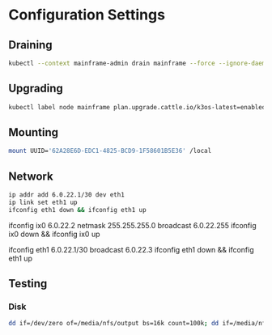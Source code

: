 # Configuration Settings

## Draining

```bash
kubectl --context mainframe-admin drain mainframe --force --ignore-daemonsets --delete-local-data
```

## Upgrading

```bash
kubectl label node mainframe plan.upgrade.cattle.io/k3os-latest=enabled --overwrite
```

## Mounting

```bash
mount UUID='62A28E6D-EDC1-4825-BCD9-1F58601B5E36' /local
```

## Network

```bash
ip addr add 6.0.22.1/30 dev eth1
ip link set eth1 up
ifconfig eth1 down && ifconfig eth1 up
```

ifconfig ix0 6.0.22.2 netmask 255.255.255.0 broadcast 6.0.22.255
ifconfig ix0 down && ifconfig ix0 up

ifconfig eth1 6.0.22.1/30 broadcast 6.0.22.3
ifconfig eth1 down && ifconfig eth1 up

## Testing

### Disk

```bash
dd if=/dev/zero of=/media/nfs/output bs=16k count=100k; dd if=/media/nfs/output of=/dev/null; rm -f /media/nfs/output
```
